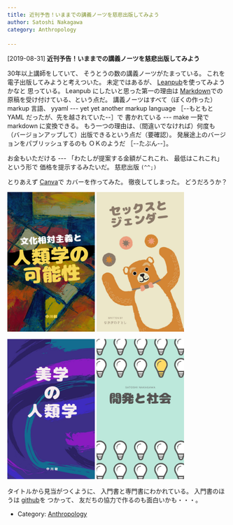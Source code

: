 ```yaml
---
title: 近刊予告！いままでの講義ノーツを慈悲出版してみよう
author: Satoshi Nakagawa
category: Anthropology

---
```


[2019-08-31] **近刊予告！いままでの講義ノーツを慈悲出版してみよう** 

 30年以上講師をしていて、
そうとうの数の講義ノーツがたまっている。
これを電子出版してみようと考えついた。
未定ではあるが、
[Leanpub](https://leanpub.com/)を使ってみようかなと
思っている。
Leanpub にしたいと思った第一の理由は
[Markdown](https://ja.wikipedia.org/wiki/Markdown)での
原稿を受け付けている、という点だ。
講義ノーツはすべて（ぼくの作った） markup 言語、
yyaml --- yet yet another markup language
［--もともと YAML だったが、先を越されていた--］で
書かれている ---
make 一発で markdown に変換できる。
もう一つの理由は、（間違いでなければ）何度も
（バージョンアップして）出版できるという点だ（要確認）。
発展途上のバージョンをパブリッシュするのも
ＯＫのようだ
［--たぶん--］。

 お金もいただける ---
「わたしが提案する金額がこれこれ、
最低はこれこれ」という形で
価格を提示するみたいだ。
慈悲出版 `(^^;)`

 とりあえず
[Canva](https://www.canva.com/ja_jp/)で
カバーを作ってみた。
徹夜してしまった。
どうだろうか？

<a href="/pict/2019-09-01-cover-2.jpg"><img src="/pict/2019-09-01-cover-2.jpg" alt="" width="200"/></a>
<a href="/pict/2019-09-01-cover-1.jpg"><img src="/pict/2019-09-01-cover-1.jpg" alt="" width="200"/></a>

<a href="/pict/2019-09-01-cover-3.jpg"><img src="/pict/2019-09-01-cover-3.jpg" alt="" width="200"/></a>
<a href="/pict/2019-09-01-cover-4.jpg"><img src="/pict/2019-09-01-cover-4.jpg" alt="" width="200"/></a>

 タイトルから見当がつくように、
入門書と専門書にわかれている。
入門書のほうは [github](github.com)を
つかって、
友だちの協力で作るのも面白いかも・・・。

- Category: [Anthropology](https://merapano.github.io/categories.html#Anthropology)

